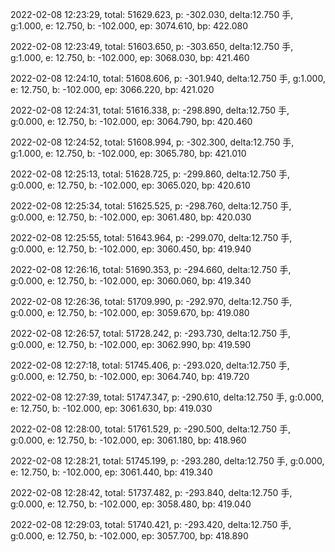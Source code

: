 2022-02-08 12:23:29, total: 51629.623, p: -302.030, delta:12.750 手, g:1.000, e: 12.750, b: -102.000, ep: 3074.610, bp: 422.080

2022-02-08 12:23:49, total: 51603.650, p: -303.650, delta:12.750 手, g:1.000, e: 12.750, b: -102.000, ep: 3068.030, bp: 421.460

2022-02-08 12:24:10, total: 51608.606, p: -301.940, delta:12.750 手, g:1.000, e: 12.750, b: -102.000, ep: 3066.220, bp: 421.020

2022-02-08 12:24:31, total: 51616.338, p: -298.890, delta:12.750 手, g:0.000, e: 12.750, b: -102.000, ep: 3064.790, bp: 420.460

2022-02-08 12:24:52, total: 51608.994, p: -302.300, delta:12.750 手, g:1.000, e: 12.750, b: -102.000, ep: 3065.780, bp: 421.010

2022-02-08 12:25:13, total: 51628.725, p: -299.860, delta:12.750 手, g:0.000, e: 12.750, b: -102.000, ep: 3065.020, bp: 420.610

2022-02-08 12:25:34, total: 51625.525, p: -298.760, delta:12.750 手, g:0.000, e: 12.750, b: -102.000, ep: 3061.480, bp: 420.030

2022-02-08 12:25:55, total: 51643.964, p: -299.070, delta:12.750 手, g:0.000, e: 12.750, b: -102.000, ep: 3060.450, bp: 419.940

2022-02-08 12:26:16, total: 51690.353, p: -294.660, delta:12.750 手, g:0.000, e: 12.750, b: -102.000, ep: 3060.060, bp: 419.340

2022-02-08 12:26:36, total: 51709.990, p: -292.970, delta:12.750 手, g:0.000, e: 12.750, b: -102.000, ep: 3059.670, bp: 419.080

2022-02-08 12:26:57, total: 51728.242, p: -293.730, delta:12.750 手, g:0.000, e: 12.750, b: -102.000, ep: 3062.990, bp: 419.590

2022-02-08 12:27:18, total: 51745.406, p: -293.020, delta:12.750 手, g:0.000, e: 12.750, b: -102.000, ep: 3064.740, bp: 419.720

2022-02-08 12:27:39, total: 51747.347, p: -290.610, delta:12.750 手, g:0.000, e: 12.750, b: -102.000, ep: 3061.630, bp: 419.030

2022-02-08 12:28:00, total: 51761.529, p: -290.500, delta:12.750 手, g:0.000, e: 12.750, b: -102.000, ep: 3061.180, bp: 418.960

2022-02-08 12:28:21, total: 51745.199, p: -293.280, delta:12.750 手, g:0.000, e: 12.750, b: -102.000, ep: 3061.440, bp: 419.340

2022-02-08 12:28:42, total: 51737.482, p: -293.840, delta:12.750 手, g:0.000, e: 12.750, b: -102.000, ep: 3058.480, bp: 419.040

2022-02-08 12:29:03, total: 51740.421, p: -293.420, delta:12.750 手, g:0.000, e: 12.750, b: -102.000, ep: 3057.700, bp: 418.890